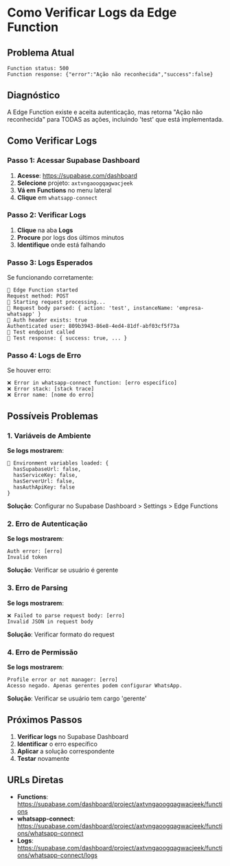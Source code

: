 # Como Verificar Logs da Edge Function

## Problema Atual
```
Function status: 500
Function response: {"error":"Ação não reconhecida","success":false}
```

## Diagnóstico
A Edge Function existe e aceita autenticação, mas retorna "Ação não reconhecida" para TODAS as ações, incluindo 'test' que está implementada.

## Como Verificar Logs

### Passo 1: Acessar Supabase Dashboard
1. **Acesse**: https://supabase.com/dashboard
2. **Selecione** projeto: `axtvngaoogqagwacjeek`
3. **Vá em** **Functions** no menu lateral
4. **Clique** em `whatsapp-connect`

### Passo 2: Verificar Logs
1. **Clique** na aba **Logs**
2. **Procure** por logs dos últimos minutos
3. **Identifique** onde está falhando

### Passo 3: Logs Esperados
Se funcionando corretamente:
```
🚀 Edge Function started
Request method: POST
🔐 Starting request processing...
📝 Request body parsed: { action: 'test', instanceName: 'empresa-whatsapp' }
🔑 Auth header exists: true
Authenticated user: 809b3943-86e8-4ed4-81df-abf03cf5f73a
🧪 Test endpoint called
🧪 Test response: { success: true, ... }
```

### Passo 4: Logs de Erro
Se houver erro:
```
❌ Error in whatsapp-connect function: [erro específico]
❌ Error stack: [stack trace]
❌ Error name: [nome do erro]
```

## Possíveis Problemas

### 1. Variáveis de Ambiente
**Se logs mostrarem**:
```
🔧 Environment variables loaded: {
  hasSupabaseUrl: false,
  hasServiceKey: false,
  hasServerUrl: false,
  hasAuthApiKey: false
}
```

**Solução**: Configurar no Supabase Dashboard > Settings > Edge Functions

### 2. Erro de Autenticação
**Se logs mostrarem**:
```
Auth error: [erro]
Invalid token
```

**Solução**: Verificar se usuário é gerente

### 3. Erro de Parsing
**Se logs mostrarem**:
```
❌ Failed to parse request body: [erro]
Invalid JSON in request body
```

**Solução**: Verificar formato do request

### 4. Erro de Permissão
**Se logs mostrarem**:
```
Profile error or not manager: [erro]
Acesso negado. Apenas gerentes podem configurar WhatsApp.
```

**Solução**: Verificar se usuário tem cargo 'gerente'

## Próximos Passos

1. **Verificar logs** no Supabase Dashboard
2. **Identificar** o erro específico
3. **Aplicar** a solução correspondente
4. **Testar** novamente

## URLs Diretas

- **Functions**: https://supabase.com/dashboard/project/axtvngaoogqagwacjeek/functions
- **whatsapp-connect**: https://supabase.com/dashboard/project/axtvngaoogqagwacjeek/functions/whatsapp-connect
- **Logs**: https://supabase.com/dashboard/project/axtvngaoogqagwacjeek/functions/whatsapp-connect/logs





